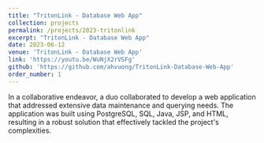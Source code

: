 ```yaml
---
title: "TritonLink - Database Web App"
collection: projects
permalink: /projects/2023-tritonlink
excerpt: "TritonLink - Database Web App"
date: 2023-06-12
venue: 'TritonLink - Database Web App'
link: 'https://youtu.be/WuNjX2rVSFg'
github: 'https://github.com/ahvuong/TritonLink-Database-Web-App'
order_number: 1
---
```

In a collaborative endeavor, a duo collaborated to develop a web application that addressed extensive data maintenance and querying needs. The application was built using PostgreSQL, SQL, Java, JSP, and HTML, resulting in a robust solution that effectively tackled the project's complexities.